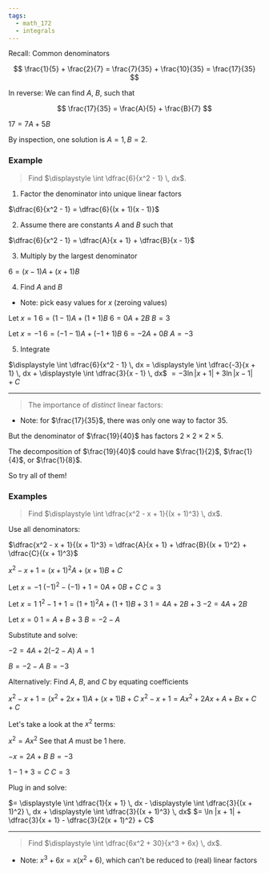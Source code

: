 ```yaml
---
tags:
  - math_172
  - integrals
---
```


Recall: Common denominators

$$ \frac{1}{5} + \frac{2}{7} = \frac{7}{35} + \frac{10}{35} = \frac{17}{35} $$

In reverse: We can find $A$, $B$, such that

$$ \frac{17}{35} = \frac{A}{5} + \frac{B}{7} $$

$17 = 7A + 5B$

By inspection, one solution is $A = 1, B = 2$.

### Example

> Find $\displaystyle \int \dfrac{6}{x^2 - 1} \, dx$.

1. Factor the denominator into unique linear factors

$\dfrac{6}{x^2 - 1} = \dfrac{6}{(x + 1)(x - 1)}$

2. Assume there are constants $A$ and $B$ such that

$\dfrac{6}{x^2 - 1} = \dfrac{A}{x + 1} + \dfrac{B}{x - 1}$

3. Multiply by the largest denominator

$6 = (x - 1)A + (x + 1)B$

4. Find $A$ and $B$

- Note: pick easy values for $x$ (zeroing values)

Let $x = 1$
$6 = (1 - 1)A + (1 + 1)B$
$6 = 0A + 2B$
$B = 3$

Let $x = -1$
$6 = (-1 - 1)A + (-1 + 1)B$
$6 = -2A + 0B$
$A = -3$

5. Integrate

$\displaystyle \int \dfrac{6}{x^2 - 1} \, dx = \displaystyle \int \dfrac{-3}{x + 1} \, dx + \displaystyle \int \dfrac{3}{x - 1} \, dx$
$= -3 \ln |x + 1| + 3 \ln |x - 1| + C$

---

> The importance of *distinct* linear factors:

- Note: for $\frac{17}{35}$, there was only one way to factor 35.

But the denominator of $\frac{19}{40}$ has factors $2 \times 2 \times 2 \times 5$.

The decomposition of $\frac{19}{40}$ could have $\frac{1}{2}$, $\frac{1}{4}$, or $\frac{1}{8}$.

So try all of them!

### Examples

> Find $\displaystyle \int \dfrac{x^2 - x + 1}{(x + 1)^3} \, dx$.

Use all denominators:

$\dfrac{x^2 - x + 1}{(x + 1)^3} = \dfrac{A}{x + 1} + \dfrac{B}{(x + 1)^2} + \dfrac{C}{(x + 1)^3}$

$x^2 - x + 1 = (x + 1)^2 A + (x + 1)B + C$

Let $x = -1$
$(-1)^2 - (-1) + 1 = 0A + 0B + C$
$C = 3$

Let $x = 1$
$1^2 - 1 + 1 = (1 + 1)^2 A + (1 + 1)B + 3$
$1 = 4A + 2B + 3$
$-2 = 4A + 2B$

Let $x = 0$
$1 = A + B + 3$
$B = -2 - A$

Substitute and solve:

$-2 = 4A + 2(-2 - A)$
$A = 1$

$B = -2 - A$
$B = -3$

Alternatively: Find $A$, $B$, and $C$ by equating coefficients

$x^2 - x + 1 = (x^2 + 2x + 1)A + (x + 1)B + C$
$x^2 - x + 1 = Ax^2 + 2Ax + A + Bx + C + C$

Let's take a look at the $x^2$ terms:

$x^2 = Ax^2$
See that $A$ must be 1 here.

$-x = 2A + B$
$B = -3$

$1 - 1 + 3 = C$
$C = 3$

Plug in and solve:

$= \displaystyle \int \dfrac{1}{x + 1} \, dx - \displaystyle \int \dfrac{3}{(x + 1)^2} \, dx + \displaystyle \int \dfrac{3}{(x + 1)^3} \, dx$
$= \ln |x + 1| + \dfrac{3}{x + 1} - \dfrac{3}{2(x + 1)^2} + C$

---

> Find $\displaystyle \int \dfrac{6x^2 + 30}{x^3 + 6x} \, dx$.

- Note: $x^3 + 6x = x(x^2 + 6)$, which can't be reduced to (real) linear factors